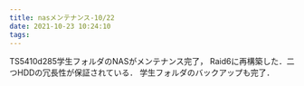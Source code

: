 ```yaml
---
title: nasメンテナンス-10/22
date: 2021-10-23 10:24:10
tags:
---
```


TS5410d285学生フォルダのNASがメンテナンス完了，
Raid6に再構築した．二つHDDの冗長性が保証されている．
学生フォルダのバックアップも完了．